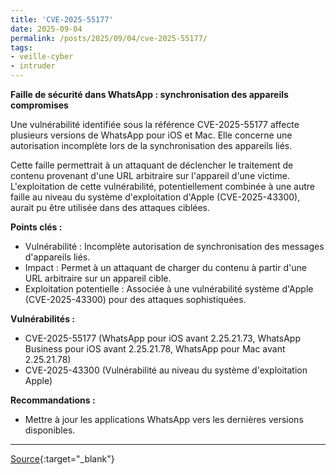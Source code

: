 ```yaml
---
title: 'CVE-2025-55177'
date: 2025-09-04
permalink: /posts/2025/09/04/cve-2025-55177/
tags:
- veille-cyber
- intruder
---
```

**Faille de sécurité dans WhatsApp : synchronisation des appareils compromises**

Une vulnérabilité identifiée sous la référence CVE-2025-55177 affecte plusieurs versions de WhatsApp pour iOS et Mac. Elle concerne une autorisation incomplète lors de la synchronisation des appareils liés.

Cette faille permettrait à un attaquant de déclencher le traitement de contenu provenant d'une URL arbitraire sur l'appareil d'une victime. L'exploitation de cette vulnérabilité, potentiellement combinée à une autre faille au niveau du système d'exploitation d'Apple (CVE-2025-43300), aurait pu être utilisée dans des attaques ciblées.

**Points clés :**
*   Vulnérabilité : Incomplète autorisation de synchronisation des messages d'appareils liés.
*   Impact : Permet à un attaquant de charger du contenu à partir d'une URL arbitraire sur un appareil cible.
*   Exploitation potentielle : Associée à une vulnérabilité système d'Apple (CVE-2025-43300) pour des attaques sophistiquées.

**Vulnérabilités :**
*   CVE-2025-55177 (WhatsApp pour iOS avant 2.25.21.73, WhatsApp Business pour iOS avant 2.25.21.78, WhatsApp pour Mac avant 2.25.21.78)
*   CVE-2025-43300 (Vulnérabilité au niveau du système d'exploitation Apple)

**Recommandations :**
*   Mettre à jour les applications WhatsApp vers les dernières versions disponibles.

---
[Source](https://cvemon.intruder.io/cves/CVE-2025-55177){:target="_blank"}
